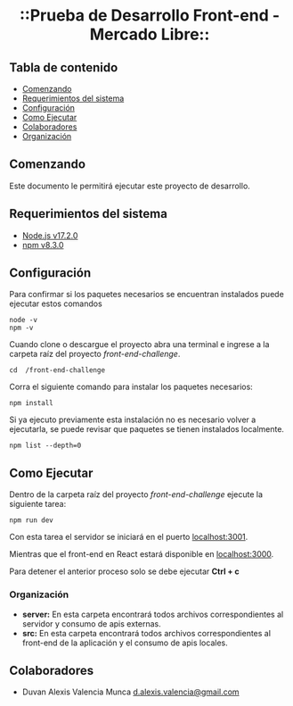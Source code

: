 <p align="center">
  <h1 align="center"><b>::Prueba de Desarrollo Front-end - Mercado Libre::</b></h1>
</p>

## Tabla de contenido

- [Comenzando](#comenzando)
- [Requerimientos del sistema](#requerimientos-del-sistema)
- [Configuración](#configuración)
- [Como Ejecutar](#como-ejecutar)
- [Colaboradores](#colaboradores)
- [Organización](#organizacion)

## Comenzando

Este documento le permitirá ejecutar este proyecto de desarrollo.

## Requerimientos del sistema

- [Node.js v17.2.0](https://nodejs.org/en/) 
- [npm v8.3.0](https://docs.npmjs.com/cli/v6/commands/npm-install) 

## Configuración

Para confirmar si los paquetes necesarios se encuentran instalados puede ejecutar estos comandos

    node -v
    npm -v

Cuando clone o descargue el proyecto abra una terminal e ingrese a la carpeta raíz del proyecto *front-end-challenge*.

    cd  /front-end-challenge

Corra el siguiente comando para instalar los paquetes necesarios:

    npm install

Si ya ejecuto previamente esta instalación no es necesario volver a ejecutarla, se puede revisar que paquetes se tienen instalados localmente.

    npm list --depth=0

## Como Ejecutar

Dentro de la carpeta raíz del proyecto *front-end-challenge* ejecute la siguiente tarea:  

    npm run dev

Con esta tarea el servidor se iniciará en el puerto [localhost:3001](http://localhost:3001/).

Mientras que el front-end en React estará disponible en [localhost:3000](http://localhost:3000/).

Para detener el anterior proceso solo se debe ejecutar **Ctrl + c**

### Organización

- **server:** En esta carpeta encontrará todos archivos correspondientes al servidor y consumo de apis externas.
- **src:** En esta carpeta encontrará todos archivos correspondientes al front-end de la aplicación y el consumo de apis locales.

## Colaboradores

- Duvan Alexis Valencia Munca <d.alexis.valencia@gmail.com>
